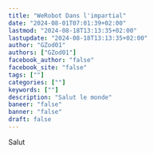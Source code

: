 ```yaml
---
title: "WeRobot Dans l'impartial"
date: "2024-08-01T07:01:39+02:00"
lastmod: "2024-08-18T13:13:35+02:00"
lastupdate: "2024-08-18T13:13:35+02:00"
author: "GZod01"
authors: ["GZod01"]
facebook_author: "false"
facebook_site: "false"
tags: [""]
categories: [""]
keywords: [""]
description: "Salut le monde"
baneer: "false"
banner: "false"
draft: false
---
```

Salut


